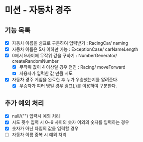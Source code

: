 # 미션 - 자동차 경주
## 기능 목록
- [x] 자동차 이름을 쉼표로 구분하여 입력받기 : RacingCar/ naming
- [x] 자동차 이름은 5자 이하만 가능 : ExceptionCase/ carNameLength
- [x] 0에서 9사이에 무작위 값을 구하기 : NumberGenerator/ createRandomNumber
  - [x] 무작위 값이 4 이상일 경우 전진 : Racing/ moveForward
  - [x] 사용자가 입력한 값 만큼 시도 
- [x] 자동차 경주 게임을 완료한 후 누가 우승했는지를 알려준다.
  - [x] 우승자가 여러 명일 경우 쉼표(,)를 이용하여 구분한다.

## 추가 예외 처리
-[x] null/("") 입력시 예외 처리
-[x] 시도 횟수 입력 시 0~9 사이의 숫자 이외의 숫자를 입력하는 경우
-[x] 숫자가 아닌 타입의 값을 입력할 경우
-[ ] 자동차 이름 중복 시 예외 처리